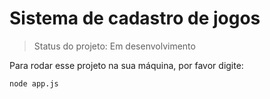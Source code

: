 <h1>Sistema de cadastro de jogos</h1>

> Status do projeto: Em desenvolvimento

Para rodar esse projeto na sua máquina, por favor digite:
```
node app.js 
```
